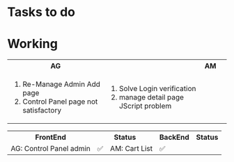 # Tasks to do

# Working

<table>
<tr>
    <th>AG<th>
    <th>AM<th>
</tr>
<tr>
    <td>
        <ol>
            <li>Re-Manage Admin Add page</li>
            <li>Control Panel page not satisfactory</li>
        </ol>
    </td>
    <td>
        <ol>
            <li>Solve Login verification</li>
            <li>manage detail page JScript problem</li>
        </ol>
    </td>
</tr>
</table>

<table>
  <tr>
    <th>FrontEnd</th>
    <th colspan='2'>Status</th>
    <th>BackEnd</th>
    <th colspan='2'>Status</th>
  </tr>
  <tr aligh='center'>
  <!-- For Fornt end dev -->
    <td>AG: Control Panel admin</td>
    <td aligh='center'>✅</td>
    <!-- for back end dev -->
    <td>AM: Cart List</td>
    <td aligh='center'>✅</td>
  </tr>
</table>
